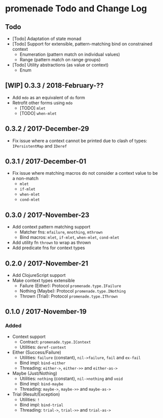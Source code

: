 # promenade Todo and Change Log

## Todo

- [Todo] Adaptation of state monad
- [Todo] Support for extensible, pattern-matching bind on constrained context
  - Enumeration (pattern match on individual values)
  - Range (pattern match on range groups)
- [Todo] Utility abstractions (as value or context)
  - Enum


## [WIP] 0.3.3 / 2018-February-??

- Add `mdo` as an equivalent of `do` form
- Retrofit other forms using `mdo`
  - [TODO] `mlet`
  - [TODO] `when-mlet`


## 0.3.2 / 2017-December-29

- Fix issue where a context cannot be printed due to clash of types: `IPersistentMap` and `IDeref`


## 0.3.1 / 2017-December-01

- Fix issue where matching macros do not consider a context value to be a non-match
  - `mlet`
  - `if-mlet`
  - `when-mlet`
  - `cond-mlet`


## 0.3.0 / 2017-November-23

- Add context pattern matching support
  - Matcher fns: `mfailure`, `mnothing`, `mthrown`
  - Bind macros: `mlet`, `if-mlet`, `when-mlet`, `cond-mlet`
- Add utility fn `thrown` to wrap as thrown
- Add predicate fns for context types


## 0.2.0 / 2017-November-21

- Add ClojureScript support
- Make context types extensible
  - Failure (Either): Protocol `promenade.type.IFailure`
  - Nothing (Maybe):  Protocol `promenade.type.INothing`
  - Thrown  (Trial):  Protocol `promenade.type.IThrown`


## 0.1.0 / 2017-November-19

### Added
- Context support
  - Contract:  `promenade.type.IContext`
  - Utilities: `deref-context`
- Either (Success/Failure)
  - Utilities: `failure` (constant), `nil->failure`, `fail` and `ex-fail`
  - Bind impl: `bind-either`
  - Threading: `either->`, `either->>` and `either-as->`
- Maybe (Just/Nothing)
  - Utilities: `nothing` (constant), `nil->nothing` and `void`
  - Bind impl: `bind-maybe`
  - Threading: `maybe->`, `maybe->>` and `maybe-as->`
- Trial (Result/Exception)
  - Utilities: `!`
  - Bind impl: `bind-trial`
  - Threading: `trial->`, `trial->>` and `trial-as->`
